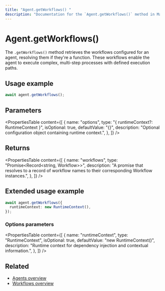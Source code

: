 ```yaml
---
title: "Agent.getWorkflows() "
description: "Documentation for the `Agent.getWorkflows()` method in Mastra agents, which retrieves the workflows that the agent can execute."
---
```


# Agent.getWorkflows()

The `.getWorkflows()` method retrieves the workflows configured for an agent, resolving them if they're a function. These workflows enable the agent to execute complex, multi-step processes with defined execution paths.

## Usage example

```typescript copy
await agent.getWorkflows();
```

## Parameters

<PropertiesTable
content={[
{
name: "options",
type: "{ runtimeContext?: RuntimeContext }",
isOptional: true,
defaultValue: "{}",
description: "Optional configuration object containing runtime context.",
},
]}
/>

## Returns

<PropertiesTable
content={[
{
name: "workflows",
type: "Promise<Record<string, Workflow>>",
description: "A promise that resolves to a record of workflow names to their corresponding Workflow instances.",
},
]}
/>

## Extended usage example

```typescript copy
await agent.getWorkflows({
  runtimeContext: new RuntimeContext(),
});
```

### Options parameters

<PropertiesTable
content={[
{
name: "runtimeContext",
type: "RuntimeContext",
isOptional: true,
defaultValue: "new RuntimeContext()",
description: "Runtime context for dependency injection and contextual information.",
},
]}
/>

## Related

- [Agents overview](/docs/agents/overview)
- [Workflows overview](/docs/workflows/overview)
